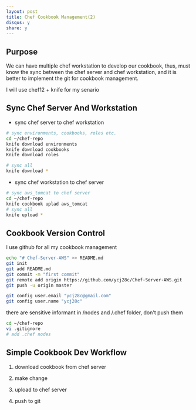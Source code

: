 ```yaml
---
layout: post
title: Chef Cookbook Management(2)
disqus: y
share: y
---
```


Purpose
-------------------------
We can have multiple chef workstation to develop our cookbook, thus, must know the sync between the chef server and chef workstation, and it is better to implement the git for cookbook management.

I will use chef12 + knife for my senario

Sync Chef Server And Workstation
-------------------------

+ sync chef server to chef workstation

```bash
# sync environments, cookbooks, roles etc.
cd ~/chef-repo
knife download environments
knife download cookbooks
Knife download roles

# sync all
knife download *
```

+ sync chef workstation to chef server

```bash
# sync aws_tomcat to chef server
cd ~/chef-repo
knife cookbook uplad aws_tomcat
# sync all
knife upload *
```

Cookbook Version Control
-------------------------

I use github for all my cookbook management 

```bash
echo "# Chef-Server-AWS" >> README.md
git init
git add README.md
git commit -m "first commit"
git remote add origin https://github.com/ycj28c/Chef-Server-AWS.git
git push -u origin master

git config user.email "ycj28c@gmail.com"
git config user.name "ycj28c"
```

there are sensitive informant in /nodes and /.chef folder, don't push them

```bash
cd ~/chef-repo
vi .gitignore
# add .chef nodes
```

Simple Cookbook Dev Workflow
-------------------------
1. download cookbook from chef server

2. make change

3. upload to chef server

4. push to git
